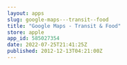 ```yaml
---
layout: apps
slug: google-maps---transit--food
title: "Google Maps - Transit & Food"
store: apple
app_id: 585027354
date: 2022-07-25T21:41:25Z
published: 2012-12-13T04:21:00Z
---
```

